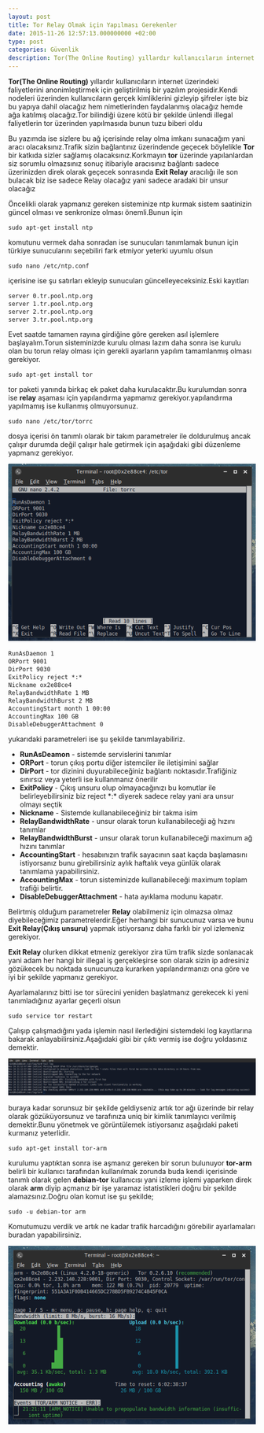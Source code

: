 ```yaml
---
layout: post
title: Tor Relay Olmak için Yapılması Gerekenler
date: 2015-11-26 12:57:13.000000000 +02:00
type: post
categories: Güvenlik
description: Tor(The Online Routing) yıllardır kullanıcıların internet üzerindeki faliyetlerini anonimleştirmek için geliştirilmiş bir yazılım projesidir.Kendi
---
```


**Tor(The Online Routing)** yıllardır kullanıcıların internet üzerindeki faliyetlerini anonimleştirmek için geliştirilmiş bir yazılım projesidir.Kendi nodeleri üzerinden kullanıcıların gerçek kimliklerini gizleyip şifreler işte biz bu yapıya dahil olacağız hem nimetlerinden faydalanmış olacağız hemde ağa katılmış olacağız.Tor bilindiği üzere kötü bir şekilde ünlendi illegal faliyetlerin tor üzerinden yapılmasıda bunun tuzu biberi oldu

Bu yazımda ise sizlere bu ağ içerisinde relay olma imkanı sunacağım yani aracı olacaksınız.Trafik sizin bağlantınız üzerindende geçecek böylelikle **Tor** bir katkıda sizler sağlamış olacaksınız.Korkmayın **tor** üzerinde yapılanlardan siz sorumlu olmazsınız sonuç itibariyle aracısınız bağlantı sadece üzerinizden direk olarak geçecek sonrasında **Exit Relay** aracılığı ile son bulacak biz ise sadece Relay olacağız yani sadece aradaki bir unsur olacağız

Öncelikli olarak yapmanız gereken sisteminize ntp kurmak sistem saatinizin güncel olması ve senkronize olması önemli.Bunun için

    sudo apt-get install ntp

komutunu vermek daha sonradan ise sunucuları tanımlamak bunun için türkiye sunucularını seçebiliri fark etmiyor yeterki uyumlu olsun

    sudo nano /etc/ntp.conf

içerisine ise şu satırları ekleyip sunucuları güncelleyeceksiniz.Eski kayıtları

    server 0.tr.pool.ntp.org
    server 1.tr.pool.ntp.org
    server 2.tr.pool.ntp.org
    server 3.tr.pool.ntp.org

Evet saatde tamamen rayına girdiğine göre gereken asıl işlemlere başlayalım.Torun sisteminizde kurulu olması lazım daha sonra ise kurulu olan bu torun relay olması için gerekli ayarların yapılım tamamlanmış olması gerekiyor.

    sudo apt-get install tor

tor paketi yanında birkaç ek paket daha kurulacaktır.Bu kurulumdan sonra ise **relay** aşaması için yapılandırma yapmamız gerekiyor.yapılandırma yapılmamış ise kullanmış olmuyorsunuz.

    sudo nano /etc/tor/torrc

dosya içerisi ön tanımlı olarak bir takım parametreler ile doldurulmuş ancak çalışır durumda değil çalışır hale getirmek için aşağıdaki gibi düzenleme yapmanız gerekiyor.

![torrcayarlarigorsel1](/assets/torrcayarlarigorsel1.png)

    RunAsDaemon 1
    ORPort 9001
    DirPort 9030
    ExitPolicy reject *:*
    Nickname ox2e88ce4
    RelayBandwidthRate 1 MB
    RelayBandwidthBurst 2 MB
    AccountingStart month 1 00:00
    AccountingMax 100 GB
    DisableDebuggerAttachment 0

yukarıdaki parametreleri ise şu şekilde tanımlayabiliriz.

- **RunAsDeamon** - sistemde servislerini tanımlar
- **ORPort** - torun çıkış portu diğer istemciler ile iletişimini sağlar
- **DirPort** - tor dizinini duyurabileceğiniz bağlantı noktasıdır.Trafiğiniz sınırsız veya yeterli ise kullanmanız önerilir
- **ExitPolicy** - Çıkış unsuru olup olmayacağınızı bu komutlar ile belirleyebilirsiniz biz reject \*:\* diyerek sadece relay yani ara unsur olmayı seçtik
- **Nickname** - Sistemde kullanabileceğiniz bir takma isim
- **RelayBandwidthRate** - unsur olarak torun kullanabileceği ağ hızını tanımlar
- **RelayBandwidthBurst** - unsur olarak torun kullanabileceği maximum ağ hızını tanımlar
- **AccountingStart** - hesabınızın trafik sayacının saat kaçda başlamasını istiyorsanız bunu girebilirsiniz aylık haftalık veya günlük olarak tanımlama yapabilirsiniz.
- **AccountingMax** - torun sisteminizde kullanabileceği maximum toplam trafiği belirtir.
- **DisableDebuggerAttachment** - hata ayıklama modunu kapatır.

Belirtmiş olduğum parametreler **Relay** olabilmeniz için olmazsa olmaz diyebileceğimiz parametrelerdir.Eğer herhangi bir sunucunuz varsa ve bunu **Exit Relay(Çıkış unsuru)** yapmak istiyorsanız daha farklı bir yol izlemeniz gerekiyor.

<script src="https://gist.github.com/MertcanGokgoz/2e81447a95af5cabec2a.js"></script>

**Exit Relay** olurken dikkat etmeniz gerekiyor zira tüm trafik sizde sonlanacak yani adam her hangi bir illegal iş gerçekleşirse son olarak sizin ip adresiniz gözükecek bu noktada sunucunuza kurarken yapılandırmanızı ona göre ve iyi bir şekilde yapmanız gerekiyor.

Ayarlamalarınız bitti ise tor sürecini yeniden başlatmanız gerekecek ki yeni tanımladığınız ayarlar geçerli olsun

    sudo service tor restart

Çalışıp çalışmadığını yada işlemin nasıl ilerlediğini sistemdeki log kayıtlarına bakarak anlayabilirsiniz.Aşağıdaki gibi bir çıktı vermiş ise doğru yoldasınız demektir.

![logciktisigorsel2](/assets/logciktisigorsel2.png)

buraya kadar sorunsuz bir şekilde geldiyseniz artık tor ağı üzerinde bir relay olarak gözüküyorsunuz ve tarafınıza uniq bir kimlik tanımlayıcı verilmiş demektir.Bunu yönetmek ve görüntülemek istiyorsanız aşağıdaki paketi kurmanız yeterlidir.

    sudo apt-get install tor-arm

kurulumu yaptıktan sonra ise aşmanız gereken bir sorun bulunuyor **tor-arm** belirli bir kullanıcı tarafından kullanılmak zorunda buda kendi içerisinde tanımlı olarak gelen **debian-tor** kullanıcısı yani izleme işlemi yaparken direk olarak **arm** diyip açmanız bir işe yaramaz istatistikleri doğru bir şekilde alamazsınız.Doğru olan komut ise şu şekilde;

    sudo -u debian-tor arm

Komutumuzu verdik ve artık ne kadar trafik harcadığını görebilir ayarlamaları buradan yapabilirsiniz.

![torrelaygorsel3](/assets/torrelaygorsel3.png)
